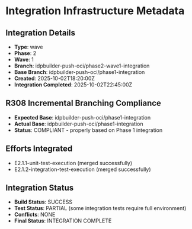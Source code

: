 # Integration Infrastructure Metadata

## Integration Details
- **Type**: wave
- **Phase**: 2
- **Wave**: 1
- **Branch**: idpbuilder-push-oci/phase2-wave1-integration
- **Base Branch**: idpbuilder-push-oci/phase1-integration
- **Created**: 2025-10-02T18:20:00Z
- **Integration Completed**: 2025-10-02T22:45:00Z

## R308 Incremental Branching Compliance
- **Expected Base**: idpbuilder-push-oci/phase1-integration
- **Actual Base**: idpbuilder-push-oci/phase1-integration
- **Status**: COMPLIANT - properly based on Phase 1 integration

## Efforts Integrated
- E2.1.1-unit-test-execution (merged successfully)
- E2.1.2-integration-test-execution (merged successfully)

## Integration Status
- **Build Status**: SUCCESS
- **Test Status**: PARTIAL (some integration tests require full environment)
- **Conflicts**: NONE
- **Final Status**: INTEGRATION COMPLETE
